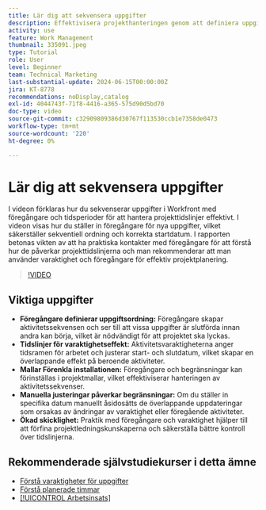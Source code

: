 ```yaml
---
title: Lär dig att sekvensera uppgifter
description: Effektivisera projekthanteringen genom att definiera uppgiftsordningen med föregångare, ange tidslinjer genom varaktighet, förenkla sekvenser med hjälp av mallar, undvika manuella begränsningar och förfina kompetenser med övningar.
activity: use
feature: Work Management
thumbnail: 335091.jpeg
type: Tutorial
role: User
level: Beginner
team: Technical Marketing
last-substantial-update: 2024-06-15T00:00:00Z
jira: KT-8778
recommendations: noDisplay,catalog
exl-id: 4044743f-71f8-4416-a365-575d90d5bd70
doc-type: video
source-git-commit: c32909809386d30767f113530ccb1e7358de0473
workflow-type: tm+mt
source-wordcount: '220'
ht-degree: 0%

---
```


# Lär dig att sekvensera uppgifter

I videon förklaras hur du sekvenserar uppgifter i Workfront med föregångare och tidsperioder för att hantera projekttidslinjer effektivt.
I videon visas hur du ställer in föregångare för nya uppgifter, vilket säkerställer sekventiell ordning och korrekta startdatum.
&#x200B;I rapporten betonas vikten av att ha praktiska kontakter med föregångare för att förstå hur de påverkar projekttidslinjerna och man rekommenderar att man använder varaktighet och föregångare för effektiv projektplanering.


>[!VIDEO](https://video.tv.adobe.com/v/335091/?quality=12&learn=on&enablevpops)

## Viktiga uppgifter

* **Föregångare definierar uppgiftsordning:** Föregångare skapar aktivitetssekvensen och ser till att vissa uppgifter är slutförda innan andra kan börja, vilket är nödvändigt för att projektet ska lyckas. &#x200B;
* **Tidslinjer för varaktighetseffekt:** Aktivitetsvaraktigheterna anger tidsramen för arbetet och justerar start- och slutdatum, vilket skapar en överlappande effekt på beroende aktiviteter. &#x200B;
* **Mallar Förenkla installationen:** Föregångare och begränsningar kan förinställas i projektmallar, vilket effektiviserar hanteringen av aktivitetssekvenser. &#x200B;
* **Manuella justeringar påverkar begränsningar:** Om du ställer in specifika datum manuellt åsidosätts de överlappande uppdateringar som orsakas av ändringar av varaktighet eller föregående aktiviteter. &#x200B;
* **Ökad skicklighet:** Praktik med föregångare och varaktighet hjälper till att förfina projektledningskunskaperna och säkerställa bättre kontroll över tidslinjerna.

## Rekommenderade självstudiekurser i detta ämne

* [Förstå varaktigheter för uppgifter](/help/manage-work/tasks/understand-task-durations.md)
* [Förstå planerade timmar](/help/manage-work/tasks/understand-planned-hours.md)
* [[!UICONTROL Arbetsinsats]](/help/manage-work/tasks/understand-work-effort.md)
